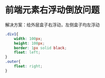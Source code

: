 # 前端元素右浮动倒放问题

解决方案：给外层盒子右浮动，左侧盒子均左浮动

```css
.div1{
    width: 100px;
    height: 100px;
    border: 1px solid black;
    float: left;
}
.outer{
    float: right;
}
```

